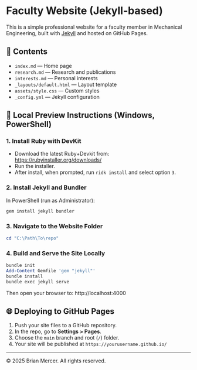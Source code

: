 
# Faculty Website (Jekyll-based)

This is a simple professional website for a faculty member in Mechanical Engineering, built with [Jekyll](https://jekyllrb.com) and hosted on GitHub Pages.

## 📁 Contents

- `index.md` — Home page
- `research.md` — Research and publications
- `interests.md` — Personal interests
- `_layouts/default.html` — Layout template
- `assets/style.css` — Custom styles
- `_config.yml` — Jekyll configuration

## 🚀 Local Preview Instructions (Windows, PowerShell)

### 1. Install Ruby with DevKit
- Download the latest Ruby+Devkit from: https://rubyinstaller.org/downloads/
- Run the installer.
- After install, when prompted, run `ridk install` and select option `3`.

### 2. Install Jekyll and Bundler
In PowerShell (run as Administrator):
```powershell
gem install jekyll bundler
```

### 3. Navigate to the Website Folder
```powershell
cd "C:\Path\To\repo"
```

### 4. Build and Serve the Site Locally
```powershell
bundle init
Add-Content Gemfile 'gem "jekyll"'
bundle install
bundle exec jekyll serve
```

Then open your browser to: http://localhost:4000

## 🌐 Deploying to GitHub Pages

1. Push your site files to a GitHub repository.
2. In the repo, go to **Settings > Pages**.
3. Choose the `main` branch and root (`/`) folder.
4. Your site will be published at `https://yourusername.github.io/`

---

© 2025 Brian Mercer. All rights reserved.
